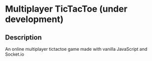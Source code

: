 # Multiplayer TicTacToe (under development)

## Description
An online multiplayer tictactoe game made with vanilla JavaScript and Socket.io

